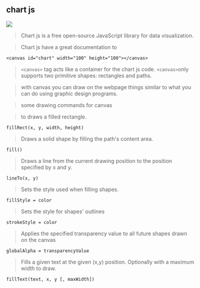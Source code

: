 ## chart js

![](https://marketplace-cdn.atlassian.com/files/images/39451ee7-deb8-4adb-99c1-cd4479d4e8c5.png)
>Chart js is a free open-source JavaScript library for data visualization.

>Chart js have a great documentation to 

~~~~
<canvas id="chart" width="100" height="100"></canvas>
~~~~

> `<canvas>` tag acts like a container for the chart js code.
> `<canvas>`only supports two primitive shapes: rectangles and paths.

> with canvas you can draw on the webpage things similar to what you can do using graphic design programs.

>some drawing commands for canvas  

> to draws a filled rectangle.
~~~~
fillRect(x, y, width, height)
~~~~

>Draws a solid shape by filling the path's content area.
~~~~
fill()
~~~~

>Draws a line from the current drawing position to the position specified by x and y. 
~~~~
lineTo(x, y)
~~~~

> Sets the style used when filling shapes.
~~~~
fillStyle = color
~~~~

>Sets the style for shapes' outlines
~~~~
strokeStyle = color
~~~~

>Applies the specified transparency value to all future shapes drawn on the canvas
~~~~
globalAlpha = transparencyValue
~~~~

>Fills a given text at the given (x,y) position. Optionally with a maximum width to draw.
~~~~
fillText(text, x, y [, maxWidth])
~~~~
